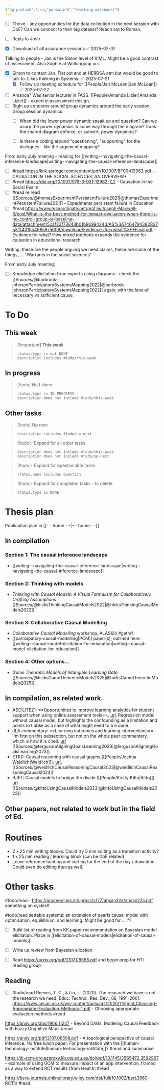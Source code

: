 ```yaml
---
{"dg-publish":true,"permalink":"/working-notebook/"}
---
```



- [ ] Thrive - any opportunities for the data collection in the next session with DoE? Can we connect to their big dataset? Reach out to Roman. 

- [ ] Reply to Josh
- [x] Download of all assurance sessions ✅ 2025-07-07

Talking to people - Jan is the Simon level of XIML. Might be a good contrast of assessment. Also Sophie at Wollongong uni.
- [x] Simon to contact Jan. Flat out and at HERDSA atm but would be good to talk to. Likes thinking in Systems. ✅ 2025-07-21
	- [x] Follow up meeting schedule for [[People/Jan McLean\|Jan McLean]] ✅ 2025-07-22
- [ ] Amanda? Was senior lecturer in FASS. [[People/Amanda Lizier\|Amanda Lizier]] - expert in assessment design. 
- [ ] Right up concerns around group dynamics around the early session. Group session dynamics. 
	- [ ] When did the lower power dynamic speak up and question? Can we usurp the power dynamics in some way through the diagram? Does the shared diagram enforce, or subvert, power dynamics?
	- [ ] Is there a coding around "questioning", "supporting" for the dialogues - like the argument mapping?


From early July meeting - reading for [[writing--navigating-the-causal-inference-landscape\|writing--navigating-the-causal-inference-landscape]]
- [ ] #read https://link.springer.com/content/pdf/10.1007/BF00413963.pdf - CAUSATION IN THE SOCIAL SCIENCES: AN OVERVIEW*
- [ ] #read https://doi.org/10.1007/978-3-031-12982-7_2 - Causation in the Social Realm
- [ ] #read re read [[Sources/@thomasExperimentPersistentFailure2021\|@thomasExperimentPersistentFailure2021]] - Experiments persistent failure in Education
- [ ] #read https://www.researchgate.net/profile/Joseph-Maxwell-3/post/What-is-the-best-method-for-impact-evaluation-when-there-is-no-control-group-or-baseline-data/attachment/5caf33f73843b01b9b994243/AS%3A746479438282753%401554985975609/download/Evidence+for+what%3F+Final.pdf - Evidence for what? How mixed methods expands the evidence for causation in educational research

Writing: these are the people arguing we need claims, these are some of the things, ... 
"Warrants in the social sciences"


From early July meeting:
- [ ] Knowledge elicitation from experts using diagrams - check the [[Sources/@barbrook-johnsonParticipatorySystemsMapping2022\|@barbrook-johnsonParticipatorySystemsMapping2022]] again, with the lens of necessary vs sufficient cause. 


# To Do

## This week

> [!important] **This week**
> ```tasks
> status.type is not DONE
> description includes #todo/this-week 
> ```

## In progress

> [!todo] Half-done
> ```tasks
> status.type is IN_PROGRESS
> description does not include #todo/this-week 
> ```


## Other tasks

> [!todo] Up next
> ```tasks
> description includes #todo/up-next
> ```

> [!todo]- Expand for all other tasks
> ```tasks
> description does not include #todo/this-week 
> description does not include #todo/up-next
> ```

> [!todo]- Expand for questionable tasks
> ```tasks
> status.name includes Question
> ```


> [!todo]- Expand for completed tasks - to delete
> ```tasks
> status.type is DONE
> ```




# Thesis plan 

Publication plan in [[- - home - -\|- - home - -]] 


## In compilation

### Section 1: The causal inference landscape

- [[writing--navigating-the-causal-inference-landscape\|writing--navigating-the-causal-inference-landscape]]

### Section 2: Thinking with models

- *Thinking with Causal Models: A Visual Formalism for Collaboratively Crafting Assumptions* [[Sources/@hicksThinkingCausalModels2022\|@hicksThinkingCausalModels2022]]

### Section 3: Collaborative Causal Modelling

- *Collaborative Causal Modelling* workshop, ALASI24 #getref 
- [[participatory-causal-modelling\|PCM]] paper(s), outlined here: [[writing--causal-model-elicitation-for-education\|writing--causal-model-elicitation-for-education]]

### Section 4: Other options...

- *Game Theoretic Models of Intangible Learning Data* [[Sources/@hicksGameTheoreticModels2025\|@hicksGameTheoreticModels2025]]

## In compilation, as related work.

- ASCILITE21: ==Opportunities to improve learning analytics for student support when using online assessment tools==, [url](https://publications.ascilite.org/index.php/APUB/article/view/353/328). Regression model without causal model, but highlights the confounding as a limitation and points to Lubke as a case of what might need to b e done. 
- JLA commentary: ==Learning outcomes and learning interventions==, I'm first on this subsection, but not on the whole peer commentary, which is how it is cited. [url](https://oro.open.ac.uk/92113/) [[Sources/@fergusonAligningGoalsLearning2023\|@fergusonAligningGoalsLearning2023]].
- ETRD: Causal reasoning with causal graphs ([[People/Joshua Weidlich\|Weidlich]]), [url](https://link.springer.com/article/10.1007/s11423-023-10241-0), [[Sources/@weidlichCausalReasoningCausal2023\|@weidlichCausalReasoningCausal2023]]
- BJET: Causal models to bridge the divide ([[People/Kirsty Kitto\|Kitto]]), [url](https://bera-journals.onlinelibrary.wiley.com/doi/full/10.1111/bjet.13321) [[Sources/@kittoUsingCausalModels2023\|@kittoUsingCausalModels2023]]

## Other papers, not related to work but in the field of Ed.



# Routines

- 2 x 25 min writing blocks. Could try 5 min editing as a transition activity?
- 1 x 25 min reading / learning block (can be DoE related)
- Leave reference hunting and sorting for the end of the day / downtime. Could even do editing then as well. 


# Other tasks

#todo/read - https://proceedings.mlr.press/v177/ahsan22a/ahsan22a.pdf something on cycles!!


#todo/read settable systems: an extension of pearls causal model with optimisation, equilibrium, and learning. Might be good for ... ??

- [ ] Build list of reading from KK paper recommendation on Bayesian model elicitation. Place in [[elicitation-of-causal-models\|elicitation-of-causal-models]]  
- [ ] Write up review from Bayesian elication
- [ ] Read https://arxiv.org/pdf/2107.08558.pdf and begin prep for HTI reading group


## Reading

- [ ] #todo/read Reeves, T. C., & Lin, L. (2020). The research we have is not the research we need. Educ. Technol. Res. Dev., 68, 1991-2001.
https://www.cecan.ac.uk/wp-content/uploads/2020/11/Final_Choosing-Appropriate-Evaluation-Methods-1.pdf - Choosing appropriate evaluation methods #read

https://arxiv.org/abs/1906.11247 - Beyond DAGs: Modeling Causal Feedback with Fuzzy Cognitive Maps #read

https://arxiv.org/pdf/2107.08558.pdf - A topological perspective of causal inference. No free lunch paper. For presentation with the [[human-technology-institute\|human-technology-institute]]? #read and summarise

https://dl-acm-org.ezproxy.lib.uts.edu.au/doi/pdf/10.1145/3565472.3592967 - example of using GCM to measure impact of an app intervention, framed as a way to extend RCT results (from Health) #read

https://bera-journals.onlinelibrary.wiley.com/doi/full/10.1002/berj.3960 - RCT's #read
